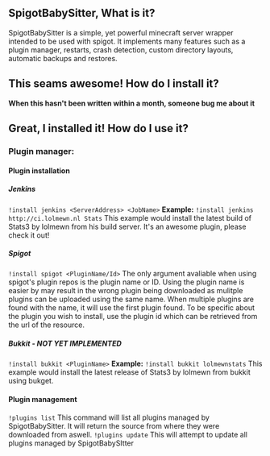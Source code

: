 ## SpigotBabySitter, What is it?
SpigotBabySitter is a simple, yet powerful minecraft server wrapper intended to be used with spigot. It implements many features such as a plugin manager, restarts, crash detection, custom directory layouts, automatic backups and restores.

## This seams awesome! How do I install it?
**When this hasn't been written within a month, someone bug me about it**

## Great, I installed it! How do I use it?
### Plugin manager:
#### Plugin installation
##### Jenkins
```!install jenkins <ServerAddress> <JobName>```
**Example:**
```!install jenkins http://ci.lolmewn.nl Stats```
This example would install the latest build of Stats3 by lolmewn from his build server. It's an awesome plugin, please check it out!
##### Spigot
```!install spigot <PluginName/Id>```
The only argument avaliable when using spigot's plugin repos is the plugin name or ID. Using the plugin name is easier by may result in the wrong plugin being downloaded as mulitple plugins can be uploaded using the same name. When multiple plugins are found with the name, it will use the first plugin found. To be specific about the plugin you wish to install, use the plugin id which can be retrieved from the url of the resource.
##### Bukkit - NOT YET IMPLEMENTED
```!install bukkit <PluginName>```
**Example:**
```!install bukkit lolmewnstats```
This example would install the latest release of Stats3 by lolmewn from bukkit using bukget.
#### Plugin management
```!plugins list```
This command will list all plugins managed by SpigotBabySitter. It will return the source from where they were downloaded from aswell.
```!plugins update```
This will attempt to update all plugins managed by SpigotBabySItter

